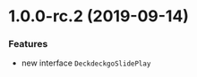 <a name="1.0.0-rc.2"></a>
# 1.0.0-rc.2 (2019-09-14)

### Features

* new interface `DeckdeckgoSlidePlay`

